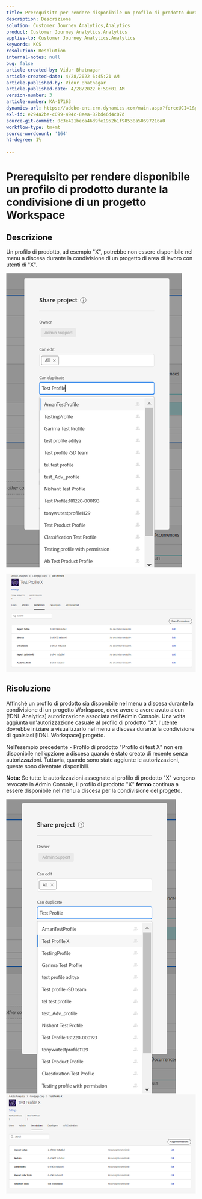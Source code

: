 ```yaml
---
title: Prerequisito per rendere disponibile un profilo di prodotto durante la condivisione di un progetto Workspace
description: Descrizione
solution: Customer Journey Analytics,Analytics
product: Customer Journey Analytics,Analytics
applies-to: Customer Journey Analytics,Analytics
keywords: KCS
resolution: Resolution
internal-notes: null
bug: false
article-created-by: Vidur Bhatnagar
article-created-date: 4/28/2022 6:45:21 AM
article-published-by: Vidur Bhatnagar
article-published-date: 4/28/2022 6:59:01 AM
version-number: 3
article-number: KA-17163
dynamics-url: https://adobe-ent.crm.dynamics.com/main.aspx?forceUCI=1&pagetype=entityrecord&etn=knowledgearticle&id=1f1e07c1-bec6-ec11-a7b6-0022480a1d64
exl-id: e294a2be-c099-494c-8eea-82bd46d4c07d
source-git-commit: 0c3e421beca46d9fe1952b1f98538a50697216a0
workflow-type: tm+mt
source-wordcount: '164'
ht-degree: 1%

---
```


# Prerequisito per rendere disponibile un profilo di prodotto durante la condivisione di un progetto Workspace

## Descrizione


Un profilo di prodotto, ad esempio &quot;X&quot;, potrebbe non essere disponibile nel menu a discesa durante la condivisione di un progetto di area di lavoro con utenti di &quot;X&quot;.





![](assets/___201e07c1-bec6-ec11-a7b6-0022480a1d64___.png)

![](assets/___251e07c1-bec6-ec11-a7b6-0022480a1d64___.png)


## Risoluzione


Affinché un profilo di prodotto sia disponibile nel menu a discesa durante la condivisione di un progetto Workspace, deve avere o avere avuto alcun [!DNL Analytics] autorizzazione associata nell&#39;Admin Console. Una volta aggiunta un&#39;autorizzazione casuale al profilo di prodotto &quot;X&quot;, l&#39;utente dovrebbe iniziare a visualizzarlo nel menu a discesa durante la condivisione di qualsiasi [!DNL Workspace] progetto.

Nell’esempio precedente - Profilo di prodotto &quot;Profilo di test X&quot; non era disponibile nell’opzione a discesa quando è stato creato di recente senza autorizzazioni. Tuttavia, quando sono state aggiunte le autorizzazioni, queste sono diventate disponibili.

<b>Nota:</b> Se tutte le autorizzazioni assegnate al profilo di prodotto &quot;X&quot; vengono revocate in Admin Console, il profilo di prodotto &quot;X&quot; <b>fermo </b>continua a essere disponibile nel menu a discesa per la condivisione del progetto.

![](assets/30693c56-ceef-eb11-bacb-0022480a5901.png)     ![](assets/c4b23919-ceef-eb11-bacb-0022480a5901.png)
